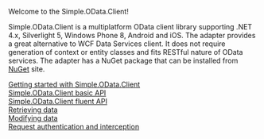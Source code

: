 Welcome to the Simple.OData.Client!

Simple.OData.Client is a multiplatform OData client library supporting .NET 4.x, Silverlight 5, Windows Phone 8, Android and iOS. The adapter provides a great alternative to WCF Data Services client. It does not require generation of context or entity classes and fits RESTful nature of OData services. The adapter has a NuGet package that can be installed from [NuGet](www.nuget.org) site.

[Getting started with Simple.OData.Client](https://github.com/object/)  
[Simple.OData.Client basic API](https://github.com/object/)  
[Simple.OData.Client fluent API](https://github.com/object/)  
[Retrieving data](https://github.com/object/)  
[Modifying data](https://github.com/object/)  
[Request authentication and interception](https://github.com/object/)  
